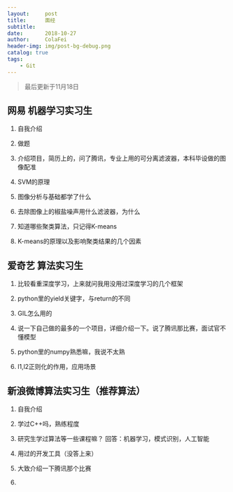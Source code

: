 ```yaml
---
layout:     post
title:      面经
subtitle:   
date:       2018-10-27
author:     ColaFei
header-img: img/post-bg-debug.png
catalog: true
tags:
    - Git
---
```



>最后更新于11月18日

## 网易 机器学习实习生

1. 自我介绍

2. 做题

3. 介绍项目，简历上的，问了腾讯，专业上用的可分离滤波器，本科毕设做的图像配准

4. SVM的原理

5. 图像分析与基础都学了什么

6. 去除图像上的椒盐噪声用什么滤波器，为什么

7. 知道哪些聚类算法，只记得K-means

8. K-means的原理以及影响聚类结果的几个因素

## 爱奇艺 算法实习生

1. 比较看重深度学习，上来就问我用没用过深度学习的几个框架

2. python里的yield关键字，与return的不同

3. GIL怎么用的

4. 说一下自己做的最多的一个项目，详细介绍一下。说了腾讯那比赛，面试官不懂模型

5. python里的numpy熟悉嘛，我说不太熟

6. l1,l2正则化的作用，应用场景

## 新浪微博算法实习生（推荐算法）

1. 自我介绍

2. 学过C++吗，熟练程度

3. 研究生学过算法等一些课程嘛？ 回答：机器学习，模式识别，人工智能

4. 用过的开发工具（没答上来）

5. 大致介绍一下腾讯那个比赛

6. 




